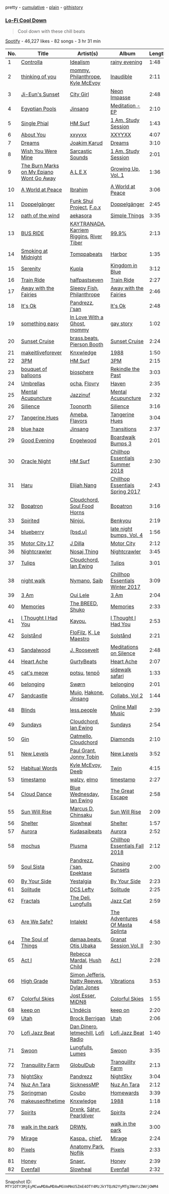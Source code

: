 pretty - [cumulative](/playlists/cumulative/37i9dQZF1DX7vu1ck1olx9.md) - [plain](/playlists/plain/37i9dQZF1DX7vu1ck1olx9) - [githistory](https://github.githistory.xyz/mackorone/spotify-playlist-archive/blob/main/playlists/plain/37i9dQZF1DX7vu1ck1olx9)

### [Lo\-Fi Cool Down](https://open.spotify.com/playlist/37i9dQZF1DX7vu1ck1olx9)

> Cool down with these chill beats

[Spotify](https://open.spotify.com/user/spotify) - 46,227 likes - 82 songs - 3 hr 31 min

| No. | Title | Artist(s) | Album | Length |
|---|---|---|---|---|
| 1 | [Controlla](https://open.spotify.com/track/1FlY15vdP570PJucy6JdYm) | [Idealism](https://open.spotify.com/artist/6YJ4EgQzDfJnIHRbqIHAdD) | [rainy evening](https://open.spotify.com/album/2QfC7NDknouUOjSPm12OxQ) | 1:48 |
| 2 | [thinking of you](https://open.spotify.com/track/1oSevjov1EOdo8TYcrb5nQ) | [mommy](https://open.spotify.com/artist/0DJoMHFNyxWdoGqi8XMdfk), [Philanthrope](https://open.spotify.com/artist/13ACz7DIictCpSYGglNTHs), [Kyle McEvoy](https://open.spotify.com/artist/6rRqxCKHpl9C5Imf2uinft) | [Inaudible](https://open.spotify.com/album/3qJLsN4fua8Ggh5mugCXb6) | 2:11 |
| 3 | [Ji\-Eun's Sunset](https://open.spotify.com/track/0DvqAXyoA7zRB8wgH0DjRO) | [City Girl](https://open.spotify.com/artist/6yby1ACnfwVigbSSaH3kEQ) | [Neon Impasse](https://open.spotify.com/album/3M1CEjZiljxpfxoHFHoqNP) | 2:48 |
| 4 | [Egyptian Pools](https://open.spotify.com/track/3CFS6vCzVVsWL5veYusCe7) | [Jinsang](https://open.spotify.com/artist/5FsfZj0Mp6YwEWytuJUcWt) | [Meditation \- EP](https://open.spotify.com/album/4MM8YcaIHyXwHBRDmCIzIx) | 2:10 |
| 5 | [Single Phial](https://open.spotify.com/track/0ShdJEt3nvxq8WNDgYLzWm) | [HM Surf](https://open.spotify.com/artist/6TeBxtluBMQixZcKkJ3ZrB) | [1 Am\. Study Session](https://open.spotify.com/album/5YHjaK7w0G690vmyEiob1C) | 1:43 |
| 6 | [About You](https://open.spotify.com/track/0hIoMybq3v9K2ByrFCwjRu) | [xxyyxx](https://open.spotify.com/artist/1iqXhsjGeWi2Gje5q0mFYb) | [XXYYXX](https://open.spotify.com/album/7Lws9Z41rUQ9pnLgbNvxW0) | 4:07 |
| 7 | [Dreams](https://open.spotify.com/track/7lRsXfGnY0PBSxVMIxuHME) | [Joakim Karud](https://open.spotify.com/artist/0iAOXvEDIMaAWPP5Ur0fYF) | [Dreams](https://open.spotify.com/album/38TJ5X61VQmV0jPkiE786Q) | 3:10 |
| 8 | [Wish You Were Mine](https://open.spotify.com/track/1BvSkVrXtnjTuyTR4Qa8be) | [Sarcastic Sounds](https://open.spotify.com/artist/1bq8rqNnfrojn0OSAfeNXJ) | [1 Am\. Study Session](https://open.spotify.com/album/5YHjaK7w0G690vmyEiob1C) | 2:01 |
| 9 | [The Burn Marks on My Epiano Wont Go Away](https://open.spotify.com/track/6IsX4N6M7i9OrYc4t70Swv) | [A L E X](https://open.spotify.com/artist/3nCJkmgdZQ6l8o828Y3vNQ) | [Growing Up, Vol\. 1](https://open.spotify.com/album/1qxLJGTmKJZVXzqKwLdzxD) | 1:36 |
| 10 | [A World at Peace](https://open.spotify.com/track/7dStBhN0AbvcisUF2IePZg) | [Ibrahim](https://open.spotify.com/artist/38osEo6ebgNhOrlD5Xi4iZ) | [A World at Peace](https://open.spotify.com/album/3Z2Q8BNUFsZbUlUk2FhBbU) | 3:06 |
| 11 | [Doppelgänger](https://open.spotify.com/track/6VoVVf6a2qnPehCRv5UXmK) | [Funk Shui Project](https://open.spotify.com/artist/38HGRU8SzSmL41dQT8Dh7E), [F.o.x](https://open.spotify.com/artist/3UwQY2eE0U4mWx62A2oCa4) | [Doppelgänger](https://open.spotify.com/album/6l66ba3EKH6bSSykFTdhr3) | 2:45 |
| 12 | [path of the wind](https://open.spotify.com/track/0ovVhnQz8l1HfVl94qxtuC) | [aekasora](https://open.spotify.com/artist/14zYh9bbvvVtfJHQpzSGDa) | [Simple Things](https://open.spotify.com/album/0Lx7VVGGBhXVI0TJ3yCLyz) | 3:35 |
| 13 | [BUS RIDE](https://open.spotify.com/track/0p07eXzptON22i7dk4lmP7) | [KAYTRANADA](https://open.spotify.com/artist/6qgnBH6iDM91ipVXv28OMu), [Karriem Riggins](https://open.spotify.com/artist/6e7BQ0gM6o8ecMXRZkXxlZ), [River Tiber](https://open.spotify.com/artist/1FHDMgGdmIP4IsoFkAwbS0) | [99.9%](https://open.spotify.com/album/6JD4Qerb8IcaAzFgpFw0sa) | 2:13 |
| 14 | [Smoking at Midnight](https://open.spotify.com/track/5t9xjVR1jxhgIiutBVARQb) | [Tomppabeats](https://open.spotify.com/artist/0Q2Tc5yZFJpumLMc7Yz4e4) | [Harbor](https://open.spotify.com/album/217LLrb47lzGE3HANjBLnn) | 1:35 |
| 15 | [Serenity](https://open.spotify.com/track/44Enofs0bXrGNbKuqtdx0k) | [Kupla](https://open.spotify.com/artist/7daSp9zXk1dmqNxwKFkL35) | [Kingdom in Blue](https://open.spotify.com/album/7boAU92M1FypSBlYz0aeSg) | 3:12 |
| 16 | [Train Ride](https://open.spotify.com/track/3pNijZFoqxfIUVzzN9pDtA) | [halfpastseven](https://open.spotify.com/artist/7IA63FK0TU9WZO5bPZS2hk) | [Train Ride](https://open.spotify.com/album/3EFv9EzA7O7G2YbCx5vnKb) | 2:27 |
| 17 | [Away with the Fairies](https://open.spotify.com/track/54ekIgWTXDlmFjlhP8GkqO) | [Sleepy Fish](https://open.spotify.com/artist/1IJe80moz409PtxW4llPFw), [Philanthrope](https://open.spotify.com/artist/13ACz7DIictCpSYGglNTHs) | [Away with the Fairies](https://open.spotify.com/album/019piy3yyLujIF1IMtaCo2) | 2:46 |
| 18 | [It's Ok](https://open.spotify.com/track/19K24V0kGvNLFYCR8jMs88) | [Pandrezz](https://open.spotify.com/artist/65ZGdYSRT3Rmv6P7DN4XCC), [j'san](https://open.spotify.com/artist/5iMUho98faEp2w6j5p44PH) | [It's Ok](https://open.spotify.com/album/0sDMveXrOxXh8eYtdREMek) | 2:48 |
| 19 | [something easy](https://open.spotify.com/track/3ERiZbndVXtCGXIREDHKgD) | [In Love With a Ghost](https://open.spotify.com/artist/21tDFddcOFDYmiobTcls2O), [mommy](https://open.spotify.com/artist/0DJoMHFNyxWdoGqi8XMdfk) | [gay story](https://open.spotify.com/album/6wNgoamY7ZcZA1mEVXAuZV) | 1:02 |
| 20 | [Sunset Cruise](https://open.spotify.com/track/4PDx95A1EalEnhMRHS7mdL) | [brass.beats](https://open.spotify.com/artist/12j0D8vG0bxUv8sPoV61So), [Pierson Booth](https://open.spotify.com/artist/45BqLp2kWLyeljj3x0WBER) | [Sunset Cruise](https://open.spotify.com/album/0oIN2IV9x9mwfwt7Jqvfy6) | 2:24 |
| 21 | [makeitliveforever](https://open.spotify.com/track/1RgopjbTCADvcFRe7dDav2) | [Knxwledge](https://open.spotify.com/artist/17Zu03OgBVxgLxWmRUyNOJ) | [1988](https://open.spotify.com/album/0YePXgGfk39Rd1OWgqFKRS) | 1:50 |
| 22 | [3PM](https://open.spotify.com/track/0W8BAhQCzcccgD4EABB33E) | [HM Surf](https://open.spotify.com/artist/6TeBxtluBMQixZcKkJ3ZrB) | [3PM](https://open.spotify.com/album/4IP1cqhzUIMgb6KYzW8SZG) | 2:15 |
| 23 | [bouquet of balloons](https://open.spotify.com/track/3m3IcXx0tjp9tgkisn60YE) | [biosphere](https://open.spotify.com/artist/6sa0lNcq7YdXNnQKZHFb0D) | [Rekindle the Past](https://open.spotify.com/album/07sS8e5gtXTt70It4bKe7M) | 3:03 |
| 24 | [Umbrellas](https://open.spotify.com/track/5PwVDKa5tAPIYRiRF21pnC) | [ocha](https://open.spotify.com/artist/2XXkRPi7NhXPf4vOPIG9zh), [Flovry](https://open.spotify.com/artist/2pLu3Ut2C3RviYZ3xUanBs) | [Haven](https://open.spotify.com/album/1h9XWzr2rj00yCSmxAeFyy) | 2:35 |
| 25 | [Mental Acupuncture](https://open.spotify.com/track/34KMYyUvfpXboR9wLwrocX) | [Jazzinuf](https://open.spotify.com/artist/6rJ1GwtHin2BJbKLuNn9pi) | [Mental Acupuncture](https://open.spotify.com/album/2dtSQyB2dVecMmnDlU9qYn) | 2:32 |
| 26 | [Silience](https://open.spotify.com/track/1pOPNG0hcHwJNes7sxjlLu) | [Toonorth](https://open.spotify.com/artist/5cnRXRa8otbppSiXvfdmo3) | [Silience](https://open.spotify.com/album/0Lma145HTquzDLS6tPTtoy) | 3:16 |
| 27 | [Tangerine Hues](https://open.spotify.com/track/4fImJZBA2TopABdxAEg1in) | [Ameba](https://open.spotify.com/artist/0YYVUJe2T4XdBza6Y0RA8P), [Flavors](https://open.spotify.com/artist/6Amqc7UjJa19q4jrfAHA77) | [Tangerine Hues](https://open.spotify.com/album/78zuWk8ZgaMMLlTMtIMsT5) | 3:04 |
| 28 | [blue haze](https://open.spotify.com/track/5465onzVgsFEbvIylMC0Cc) | [Jinsang](https://open.spotify.com/artist/5FsfZj0Mp6YwEWytuJUcWt) | [Transitions](https://open.spotify.com/album/58CozCODSGKsDCPzjO0rw5) | 2:37 |
| 29 | [Good Evening](https://open.spotify.com/track/5bWvhoW0YfVHgi0IVUl0UG) | [Engelwood](https://open.spotify.com/artist/7rgCh0Go1ezmcV75kXQM2T) | [Boardwalk Bumps 3](https://open.spotify.com/album/5fRcJfizpJZfVhYr66e7ts) | 2:01 |
| 30 | [Oracle Night](https://open.spotify.com/track/5sAxHA9vc2phSUff2793GX) | [HM Surf](https://open.spotify.com/artist/6TeBxtluBMQixZcKkJ3ZrB) | [Chillhop Essentials Summer 2018](https://open.spotify.com/album/2YvRkxlqhH67oyLI0xC1mM) | 2:30 |
| 31 | [Haru](https://open.spotify.com/track/0fLIRPJy4J2JXZXy80Oaek) | [Elijah Nang](https://open.spotify.com/artist/0yIO6HI875mLzamqmjjFFU) | [Chillhop Essentials Spring 2017](https://open.spotify.com/album/0Mr3TYA4sKQVPUeQp16Q7i) | 2:43 |
| 32 | [Bopatron](https://open.spotify.com/track/0nyKpt36pWK435Sa7LKk6P) | [Cloudchord](https://open.spotify.com/artist/5EjKjFGvMmVUGCfAyDY2lG), [Soul Food Horns](https://open.spotify.com/artist/42gnrsSSKKNNmfAJ0o3oyN) | [Bopatron](https://open.spotify.com/album/4ElIeFUepcchZx9vj6HCzO) | 3:16 |
| 33 | [Spirited](https://open.spotify.com/track/1UcvLQLOEY12MLaTHigbfo) | [Ninjoi.](https://open.spotify.com/artist/5L2CHkxMyK5JxdWzjKcI6K) | [Benkyou](https://open.spotify.com/album/2RBCfGDmRd88hyRBwNBQ6c) | 2:19 |
| 34 | [blueberry](https://open.spotify.com/track/4yMZBub2nvvB75dKx6W259) | [\[bsd.u\]](https://open.spotify.com/artist/3m1IaEwT7D9hFKOfpz5VHk) | [late night bumps, Vol\. 4](https://open.spotify.com/album/6F4qw9nq5wORLwe729uJkG) | 1:56 |
| 35 | [Motor City 17](https://open.spotify.com/track/3edrFaXc7OHQoLU22n4ThT) | [J Dilla](https://open.spotify.com/artist/0IVcLMMbm05VIjnzPkGCyp) | [Motor City](https://open.spotify.com/album/0v9TomxoVagPyvVNGhDbyB) | 2:12 |
| 36 | [Nightcrawler](https://open.spotify.com/track/6D3YkHy51Mn7Ijdiz9WaIP) | [Nosaj Thing](https://open.spotify.com/artist/0IVapwlnM3dEOiMsHXsghT) | [Nightcrawler](https://open.spotify.com/album/79ogVC2RRrdipDKIXNf8zt) | 3:45 |
| 37 | [Tulips](https://open.spotify.com/track/4GSPOPaOAMtkmIHgT6SZgL) | [Cloudchord](https://open.spotify.com/artist/5EjKjFGvMmVUGCfAyDY2lG), [Ian Ewing](https://open.spotify.com/artist/6QrRSfwkZsixVIgDRhpToh) | [Tulips](https://open.spotify.com/album/4TNMXIUpfPNY7vqfsO3foA) | 3:01 |
| 38 | [night walk](https://open.spotify.com/track/12Q21aqqo0oggpqlkP0nOt) | [Nymano](https://open.spotify.com/artist/3BoSEarTgKiw8sHE0ixJNK), [Saib](https://open.spotify.com/artist/6N4HlHINMvoTyAL0yhBUCk) | [Chillhop Essentials Winter 2017](https://open.spotify.com/album/0Gec7sa8MPlj5cW9JbqwEl) | 3:09 |
| 39 | [3 Am](https://open.spotify.com/track/5LwxaewIXhdkWL0EDncFwY) | [Oui Lele](https://open.spotify.com/artist/3tbv8PcwIqfWdsgdGcWgdY) | [3 Am](https://open.spotify.com/album/69ea67ITA5EgIJPeF6qMVm) | 2:04 |
| 40 | [Memories](https://open.spotify.com/track/4yAeHq13tReDL6rM6dbTc3) | [The BREED](https://open.spotify.com/artist/5Xl8d6HbzkkwWmSQSOsv7k), [Shuko](https://open.spotify.com/artist/1mOiWC7OH9ANUtt3vd0A10) | [Memories](https://open.spotify.com/album/5ai7eCCSVhagmLwUAWCObs) | 2:33 |
| 41 | [I Thought I Had You](https://open.spotify.com/track/62SSYJZ70LM4WjPfZZlvQs) | [Kayou.](https://open.spotify.com/artist/4kTancl0Qa8Y7J0QKKTCrz) | [I Thought I Had You](https://open.spotify.com/album/6jnb7B0JuOKgFqzwg2QZXD) | 2:53 |
| 42 | [Solstånd](https://open.spotify.com/track/28zf41FR9YbGLN2sXnl0S9) | [FloFilz](https://open.spotify.com/artist/39ZQx0618UYVBgGTDOJ2ds), [K, Le Maestro](https://open.spotify.com/artist/47e5ouk0xXSflqOEUuuEP7) | [Solstånd](https://open.spotify.com/album/4KoyVhHi6YflFzXwanmrlD) | 2:21 |
| 43 | [Sandalwood](https://open.spotify.com/track/1mU5tbLwcCYs64FhTTEQ4U) | [J\. Roosevelt](https://open.spotify.com/artist/4kCBBWXeKXtikcTFHiQ2QW) | [Meditations on Silence](https://open.spotify.com/album/5x21oAOWxgh2zIg3ORfAdw) | 2:48 |
| 44 | [Heart Ache](https://open.spotify.com/track/1fUtnylny4kCekSRCTYqnl) | [GurtyBeats](https://open.spotify.com/artist/5uho8NPQ2MAnDKEVhBdsJ8) | [Heart Ache](https://open.spotify.com/album/1oeoiDkblHaCEdZi6GA7AS) | 2:07 |
| 45 | [cat's meow](https://open.spotify.com/track/7bfwBbrYKFEreVQnFwbWPs) | [potsu](https://open.spotify.com/artist/5XE0fiZWGbq9TcSuWwJ1fA), [tenpō](https://open.spotify.com/artist/2sKh4UHPc6IkW0OTdBavfS) | [sidewalk safari](https://open.spotify.com/album/7ycvSoIBz8FRbnbcVlTJFM) | 1:33 |
| 46 | [belonging](https://open.spotify.com/track/2qoWmynrssGi78Bz6AJCuE) | [Swørn](https://open.spotify.com/artist/4iyFpbbfjNvfLQPx82OrYc) | [belonging](https://open.spotify.com/album/2kezrPntHgLokffEDoGzwL) | 2:01 |
| 47 | [Sandcastle](https://open.spotify.com/track/4uzI5lrZY5XD9D8QpUVESB) | [Mujo](https://open.spotify.com/artist/0vg08N1z9G9LrGLkG1nNDS), [Hakone](https://open.spotify.com/artist/7CWzXEtz9IgGotcYUQuixF), [Jinsang](https://open.spotify.com/artist/5FsfZj0Mp6YwEWytuJUcWt) | [Collabs, Vol 2](https://open.spotify.com/album/6VxgOQVVFej9Br7fWVVuZi) | 1:44 |
| 48 | [Blinds](https://open.spotify.com/track/6xZCaA9hXELkApltXgLYxn) | [less.people](https://open.spotify.com/artist/0QmdasntOdQpEwRd40wyp3) | [Online Mall Music](https://open.spotify.com/album/4u4bgltEl7PxelZBNGXE7r) | 2:39 |
| 49 | [Sundays](https://open.spotify.com/track/5UGC2XD60M7Ki6kh1A4oyI) | [Cloudchord](https://open.spotify.com/artist/5EjKjFGvMmVUGCfAyDY2lG), [Ian Ewing](https://open.spotify.com/artist/6QrRSfwkZsixVIgDRhpToh) | [Sundays](https://open.spotify.com/album/5VIO4AL989PapgtG5KAL0B) | 2:54 |
| 50 | [Gin](https://open.spotify.com/track/0nQ7GqFn1SIrYY4KZb2h7u) | [Oatmello](https://open.spotify.com/artist/0YAkOkbeAPiS35qyouiM4O), [Cloudchord](https://open.spotify.com/artist/5EjKjFGvMmVUGCfAyDY2lG) | [Diamonds](https://open.spotify.com/album/2m7ty72Y36LBf9pdEKJRdW) | 2:10 |
| 51 | [New Levels](https://open.spotify.com/track/0IEhsMbSmiwiDzDENW3LK5) | [Paul Grant](https://open.spotify.com/artist/69FGWeFKaCyCjiDU2afEUl), [Jonny Tobin](https://open.spotify.com/artist/5obWvG0ikceXOD0a45DSHO) | [New Levels](https://open.spotify.com/album/2uiimsW2bYwFebpQTfY33m) | 3:52 |
| 52 | [Habitual Words](https://open.spotify.com/track/2IB7U1RPRbCuPspDCq1ecj) | [Kyle McEvoy](https://open.spotify.com/artist/6rRqxCKHpl9C5Imf2uinft), [Deeb](https://open.spotify.com/artist/1d9MVFeVkGTYnRNMlNe0dz) | [Twin](https://open.spotify.com/album/3UE5nSckTW1SSgepfBbabG) | 4:15 |
| 53 | [timestamp](https://open.spotify.com/track/0DP6ySJDVMTResFo9zAMqa) | [walzy](https://open.spotify.com/artist/0FdfALVZs2DXZB7WazJzOS), [elmo](https://open.spotify.com/artist/6O7h27p4Oaa1kZ8Q04IO3f) | [timestamp](https://open.spotify.com/album/1H1ze2V9V1NV9yEi6sdnOh) | 2:27 |
| 54 | [Cloud Dance](https://open.spotify.com/track/7cq4lZVXYxv9HsjhF62AZt) | [Blue Wednesday](https://open.spotify.com/artist/7185Q95lPFld0aoPqO6e0U), [Ian Ewing](https://open.spotify.com/artist/6QrRSfwkZsixVIgDRhpToh) | [The Great Escape](https://open.spotify.com/album/5wtHowEK9MeJW7dqzGdWrm) | 2:58 |
| 55 | [Sun Will Rise](https://open.spotify.com/track/7oFTdwHXmhYDwRW1QXqf8j) | [Marcus D](https://open.spotify.com/artist/5LrXI2SwrD9P30B6CqOjNV), [Chinsaku](https://open.spotify.com/artist/0Y4zXpYaV5L4zDiUhmlV0i) | [Sun Will Rise](https://open.spotify.com/album/2HL9SfddGTaBRMxw0akpav) | 2:09 |
| 56 | [Shelter](https://open.spotify.com/track/6k1foZCmEKnMrLAd3nKlkT) | [Slowheal](https://open.spotify.com/artist/6XfzIkZ3Qel4Lvhba67CqC) | [Shelter](https://open.spotify.com/album/0kLQU10QiF47j6ttLaBKcu) | 1:57 |
| 57 | [Aurora](https://open.spotify.com/track/7k2H4PYQ1N2mh8W20gsk3K) | [Kudasaibeats](https://open.spotify.com/artist/3VcaBezSFVJHqylrhaYun2) | [Aurora](https://open.spotify.com/album/56A7kmD6LKvf6BXwCSYcDn) | 2:52 |
| 58 | [mochus](https://open.spotify.com/track/3HDMX7NqmyPYmTfBgmCJlO) | [Plusma](https://open.spotify.com/artist/1BrPtX4urPftXEDWrVTdRH) | [Chillhop Essentials Fall 2018](https://open.spotify.com/album/2YWGJnubyNg6IkFtaZKBCl) | 2:12 |
| 59 | [Soul Sista](https://open.spotify.com/track/6tun0i4mdf8qgNXVYxRZRe) | [Pandrezz](https://open.spotify.com/artist/65ZGdYSRT3Rmv6P7DN4XCC), [j'san](https://open.spotify.com/artist/5iMUho98faEp2w6j5p44PH), [Epektase](https://open.spotify.com/artist/31jYTsfmnHqcK7ahdqlqmo) | [Chasing Sunsets](https://open.spotify.com/album/6dcJQL3ZyE6ODjsaibp6fi) | 2:00 |
| 60 | [By Your Side](https://open.spotify.com/track/2MBjMlXQSI53TwDLWqbUQT) | [Yestalgia](https://open.spotify.com/artist/68Re4wugc13HVak1p8Zawl) | [By Your Side](https://open.spotify.com/album/5I7FDqBtCVnYrHzbjuz47W) | 2:23 |
| 61 | [Solitude](https://open.spotify.com/track/1o1UWMy6g6QRLYnK8wuY9L) | [DCS Lefty](https://open.spotify.com/artist/39Y0ja9MWC0yMdKMFGu4L7) | [Solitude](https://open.spotify.com/album/5TIBOPZs2qfJ5SwvAaGqJz) | 2:25 |
| 62 | [Fractals](https://open.spotify.com/track/4ijwRNrJHhEPt1CNIzNG5E) | [The Deli](https://open.spotify.com/artist/1EJzWKVDeysgbyuZGfEFde), [Lungfulls](https://open.spotify.com/artist/4abFxakbctOvcH4kwan0ET) | [Jazz Cat](https://open.spotify.com/album/4VWW7BeHlH0jlMPQFtNSsu) | 2:59 |
| 63 | [Are We Safe?](https://open.spotify.com/track/4li9SK4Cke0vSiJYBKgR3c) | [Intalekt](https://open.spotify.com/artist/0DyatUnzbcULupeMCfqumy) | [The Adventures Of Masta Splinta](https://open.spotify.com/album/6C9MolvNVm2DdfJ2or8qQQ) | 4:58 |
| 64 | [The Soul of Things](https://open.spotify.com/track/43bu6Gf4x8MWZYfrTLxL7d) | [damaa.beats](https://open.spotify.com/artist/4zSHueBRkrGzbb5p9J74dY), [Otis Ubaka](https://open.spotify.com/artist/1YreDOGr8en691i5jQJJMK) | [Granat Session Vol\. II](https://open.spotify.com/album/5zPX6YHeIh6D6yQ7u9zR9l) | 2:30 |
| 65 | [Act I](https://open.spotify.com/track/56Q5Wdwc0zILGWfdBzPfao) | [Rebecca Mardal](https://open.spotify.com/artist/56PuDgywHPrbEFyujgPc9V), [Hush Child](https://open.spotify.com/artist/3r46iM1vaXubb5us8YCDPa) | [Act I](https://open.spotify.com/album/5Zkht2CtX4CWk2b1UCxKXO) | 2:28 |
| 66 | [High Grade](https://open.spotify.com/track/148fw8hR1GJWy8Wv8Njmae) | [Simon Jefferis](https://open.spotify.com/artist/3pqAGIw1dthOiaFvDERi74), [Natty Reeves](https://open.spotify.com/artist/1fsSvgFWoQcgRDGyG6ZY64), [Dylan Jones](https://open.spotify.com/artist/6I27Pm1RWzs9IJzB9KlKhN) | [Vibrations](https://open.spotify.com/album/3rscuOtVUHLjqiHSDxdqrc) | 3:53 |
| 67 | [Colorful Skies](https://open.spotify.com/track/61hUoJIBc5m8a1YHu15ln9) | [Jost Esser](https://open.spotify.com/artist/6g67HuwuliYaN3y0I3C3o8), [MiDN8](https://open.spotify.com/artist/4SoTXSB2YaVSAlZcVTVuB4) | [Colorful Skies](https://open.spotify.com/album/6rk7Y2kVA0Mjk4tYISix4q) | 1:55 |
| 68 | [keep on](https://open.spotify.com/track/33cmTU5f3QszwFl8s8Lua9) | [L'Indécis](https://open.spotify.com/artist/5p1ichthTka1KT0iUvrlIu) | [keep on](https://open.spotify.com/album/0b86iKkcVMOttxQ99GwXMa) | 2:20 |
| 69 | [Utah](https://open.spotify.com/track/15ak5UN9CgFQzYCVEeigY9) | [Brock Berrigan](https://open.spotify.com/artist/39sPWwRyNp4NNMyWzN7I0o) | [Utah](https://open.spotify.com/album/0ULUBycp5jD1x6PyAMqEG2) | 2:06 |
| 70 | [Lofi Jazz Beat](https://open.spotify.com/track/5eIHjYXJqCYHgTWqd5boz1) | [Dan Dinero](https://open.spotify.com/artist/0KM3ubPiglpZ7jsJsvywps), [letmechill](https://open.spotify.com/artist/3MruTrdkzhB7TlstDmRhF6), [Lofi Radio](https://open.spotify.com/artist/0MQ5Kh5Tg64RUWtucOB965) | [Lofi Jazz Beat](https://open.spotify.com/album/6tD9gk6nNl9GOJW3YLtJjZ) | 1:40 |
| 71 | [Swoon](https://open.spotify.com/track/44js4MOnD3UwxXchgek0C9) | [Lungfulls](https://open.spotify.com/artist/4abFxakbctOvcH4kwan0ET), [Lumes](https://open.spotify.com/artist/3MM7j6PhHGJND2pcmlZChD) | [Swoon](https://open.spotify.com/album/4Ucs8ewijxhXKGhfPSqSLJ) | 3:35 |
| 72 | [Tranquility Farm](https://open.spotify.com/track/2HQZO4e5DndKooGqLWs8od) | [GlobulDub](https://open.spotify.com/artist/5gigjnekB1RsPwKKitalWD) | [Tranquility Farm](https://open.spotify.com/album/23rYdcFuFuMzqRl4Z5B0t1) | 2:13 |
| 73 | [NightSky](https://open.spotify.com/track/5fpsn9LdAGXQbZcOwTs0WV) | [Pandrezz](https://open.spotify.com/artist/65ZGdYSRT3Rmv6P7DN4XCC) | [NightSky](https://open.spotify.com/album/3i2d5SvAl9KbdvKDcbqwHu) | 3:04 |
| 74 | [Nuz An Tara](https://open.spotify.com/track/60ka7YNcrwXJOqxdgmytaz) | [SicknessMP](https://open.spotify.com/artist/31uUEuPkmv9b61QnayPF9U) | [Nuz An Tara](https://open.spotify.com/album/4zfqdXuhrSemPWGy4wX8ua) | 2:12 |
| 75 | [Springman](https://open.spotify.com/track/1QxvBUifBAyr47CPjVYh6v) | [Coubo](https://open.spotify.com/artist/3VZj4YxaCNGpQGm95P1lVq) | [Homewards](https://open.spotify.com/album/1saLXXiujQG2zc5piB9mjk) | 3:39 |
| 76 | [makeuseofthetime](https://open.spotify.com/track/4YblvnMhr0V2lbn8IPVb35) | [Knxwledge](https://open.spotify.com/artist/17Zu03OgBVxgLxWmRUyNOJ) | [1988](https://open.spotify.com/album/0YePXgGfk39Rd1OWgqFKRS) | 1:18 |
| 77 | [Spirits](https://open.spotify.com/track/5NZcq9i9Ni9NXMXYVy3fnK) | [Drxnk](https://open.spotify.com/artist/0wN7ALPeSqOb16sG7vl4RC), [Sátyr](https://open.spotify.com/artist/5D6V4Z6oPz4waooiuBaWIf), [Pearldiver](https://open.spotify.com/artist/4e9BBDC8gDwj2WVADiqyVQ) | [Spirits](https://open.spotify.com/album/67J6mvJgOvaRxRL4x8mQQa) | 2:24 |
| 78 | [walk in the park](https://open.spotify.com/track/0jA1qk1AX3vbNBcYhwbozw) | [DRWN.](https://open.spotify.com/artist/0h6JSIfoSSbXtaBWiUC4Wy) | [walk in the park](https://open.spotify.com/album/2j5OCXoMRAomxm7idD0LzJ) | 3:00 |
| 79 | [Mirage](https://open.spotify.com/track/59RLG6R4RlbGsRMrLBSuIw) | [Kaspa.](https://open.spotify.com/artist/06O3Epykgsr2PuMgTwZCWF), [chief.](https://open.spotify.com/artist/0HCAzT0cSCpiNje7AcAQaD) | [Mirage](https://open.spotify.com/album/11lBSg0fUCPWIBlM05FAJx) | 2:24 |
| 80 | [Pixels](https://open.spotify.com/track/3PFwq96cMjf99GqGGlXX5W) | [Anatomy Park](https://open.spotify.com/artist/3XuDZrvJBvhTEGb8uXubgN), [Noflik](https://open.spotify.com/artist/4adNSdgdmFQ1vVIebJxwVt) | [Pixels](https://open.spotify.com/album/5afdsskd6JtVeBjN83zOJb) | 2:33 |
| 81 | [Honey](https://open.spotify.com/track/3QAyC3lilsgZ2ZyzMHibYN) | [Snaer.](https://open.spotify.com/artist/04piGA2IDgIevAiRL90Gt6) | [Honey](https://open.spotify.com/album/0skX6Q07XnamApCH3oWuAh) | 2:39 |
| 82 | [Evenfall](https://open.spotify.com/track/00OJTs80tu6DWWkcYJSkFg) | [Slowheal](https://open.spotify.com/artist/6XfzIkZ3Qel4Lvhba67CqC) | [Evenfall](https://open.spotify.com/album/6gWZNNi5YDnUKclfDRY4H0) | 2:32 |

Snapshot ID: `MTY1OTY3MjEyMCwwMDAwMDAwMGVmMmU5ZmE4OTY4MzJkYTQzN2YyMTg3NmYzZWVjOWM4`
